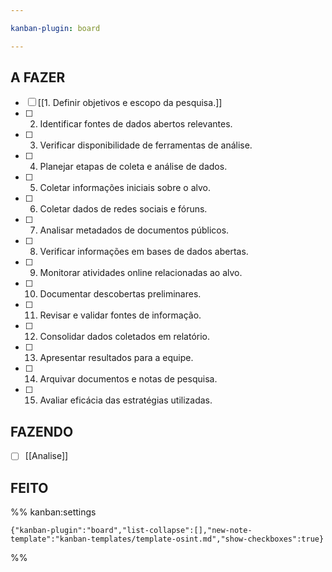 ```yaml
---

kanban-plugin: board

---
```


## A FAZER

- [ ] [[1. Definir objetivos e escopo da pesquisa.]]
- [ ] 2. Identificar fontes de dados abertos relevantes.
- [ ] 3. Verificar disponibilidade de ferramentas de análise.
- [ ] 4. Planejar etapas de coleta e análise de dados.
- [ ] 5. Coletar informações iniciais sobre o alvo.
- [ ] 6. Coletar dados de redes sociais e fóruns.
- [ ] 7. Analisar metadados de documentos públicos.
- [ ] 8. Verificar informações em bases de dados abertas.
- [ ] 9. Monitorar atividades online relacionadas ao alvo.
- [ ] 10. Documentar descobertas preliminares.
- [ ] 11. Revisar e validar fontes de informação.
- [ ] 12. Consolidar dados coletados em relatório.
- [ ] 13. Apresentar resultados para a equipe.
- [ ] 14. Arquivar documentos e notas de pesquisa.
- [ ] 15. Avaliar eficácia das estratégias utilizadas.


## FAZENDO

- [ ] [[Analise]]


## FEITO





%% kanban:settings
```
{"kanban-plugin":"board","list-collapse":[],"new-note-template":"kanban-templates/template-osint.md","show-checkboxes":true}
```
%%